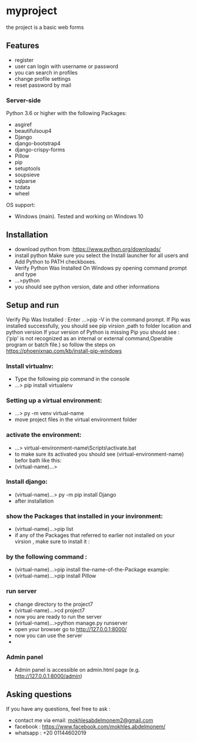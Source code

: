# myproject
the project is a basic web forms 

## Features
- register
- user can login with username or password
- you can search in profiles
- change profile settings
- reset password by mail 


### Server-side

Python 3.6 or higher with the following Packages:

- asgiref
- beautifulsoup4
- Django
- django-bootstrap4
- django-crispy-forms
- Pillow
- pip
- setuptools
- soupsieve
- sqlparse
- tzdata
- wheel

OS support:
- Windows (main). Tested and working on Windows 10


## Installation

- download python from :https://www.python.org/downloads/
- install python  Make sure you select the Install launcher for all users and Add Python to PATH checkboxes.
- Verify Python Was Installed On Windows  py opening command prompt and type 
- ...\>python
- you should see python version, date and other informations

## Setup and run
Verify Pip Was Installed :
Enter ...\>pip -V in the command prompt.
If Pip was installed successfully, you should see pip virsion ,path to folder location and python version 
If your version of Python is missing Pip you should see :
('pip' is not recognized as an internal or external command,Operable program or batch file.) so follow the steps on https://phoenixnap.com/kb/install-pip-windows

### Install virtualnv:
- Type the following pip command in the console
- ...\> pip install virtualenv

### Setting up a virtual environment:
- ...\> py -m venv virtual-name
- move project files in the virtual environment folder

### activate the environment:
- ...\> virtual-environment-name\Scripts\activate.bat
- to make sure its activated you should see (virtual-environment-name) befor bath like this:
- (virtual-name)...\>

### Install django:
- (virtual-name)...\> py -m pip install Django
- after installation

### show the Packages that installed in your invironment:
- (virtual-name)...\>pip list
- if any of the Packages that referred to earlier not installed on your virsion , make sure to install it :

### by the following command :
- (virtual-name)...\>pip install the-name-of-the-Package
example: 
- (virtual-name)...\>pip install Pillow
### run server
- change directory to the project7
- (virtual-name)...\>cd project7
- now you are ready to run the server 
- (virtual-name)...\>python manage.py runserver
- open your browser go to http://127.0.0.1:8000/
- now you can use the server 
- 
### Admin panel
- Admin panel is accessible on admin.html page (e.g. http://127.0.0.1:8000/admin)

## Asking questions
If you have any questions, feel free to ask :
- contact me via email: mokhlesabdelmonem2@gmail.com
- facebook : https://www.facebook.com/mokhles.abdelmonem/
- whatsapp : +20 01144602019


